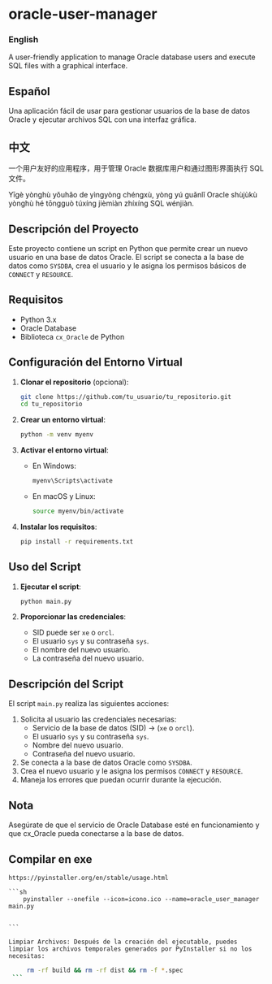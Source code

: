 # oracle-user-manager

### English
A user-friendly application to manage Oracle database users and execute SQL files with a graphical interface.

## Español
Una aplicación fácil de usar para gestionar usuarios de la base de datos Oracle y ejecutar archivos SQL con una interfaz gráfica.

## 中文
一个用户友好的应用程序，用于管理 Oracle 数据库用户和通过图形界面执行 SQL 文件。

Yīgè yònghù yǒuhǎo de yìngyòng chéngxù, yòng yú guǎnlǐ Oracle shùjùkù yònghù hé tōngguò túxíng jièmiàn zhíxíng SQL wénjiàn.

## Descripción del Proyecto

Este proyecto contiene un script en Python que permite crear un nuevo usuario en una base de datos Oracle. El script se conecta a la base de datos como `SYSDBA`, crea el usuario y le asigna los permisos básicos de `CONNECT` y `RESOURCE`.

## Requisitos

- Python 3.x
- Oracle Database
- Biblioteca `cx_Oracle` de Python

## Configuración del Entorno Virtual

1. **Clonar el repositorio** (opcional):
    ```sh
    git clone https://github.com/tu_usuario/tu_repositorio.git
    cd tu_repositorio
    ```

2. **Crear un entorno virtual**:
    ```sh
    python -m venv myenv
    ```

3. **Activar el entorno virtual**:
    - En Windows:
        ```sh
        myenv\Scripts\activate
        ```
    - En macOS y Linux:
        ```sh
        source myenv/bin/activate
        ```

4. **Instalar los requisitos**:
    ```sh
    pip install -r requirements.txt
    ```

## Uso del Script

1. **Ejecutar el script**:
    ```sh
    python main.py
    ```

2. **Proporcionar las credenciales**:
    - SID puede ser  `xe` o `orcl`.
    - El usuario `sys` y su contraseña `sys`.
    - El nombre del nuevo usuario.
    - La contraseña del nuevo usuario.

## Descripción del Script

El script `main.py` realiza las siguientes acciones:
1. Solicita al usuario las credenciales necesarias:
    - Servicio de la base de datos (SID) ->  (`xe` o `orcl`).
    - El usuario `sys` y su contraseña `sys`.
    - Nombre del nuevo usuario.
    - Contraseña del nuevo usuario.
2. Se conecta a la base de datos Oracle como `SYSDBA`.
3. Crea el nuevo usuario y le asigna los permisos `CONNECT` y `RESOURCE`.
4. Maneja los errores que puedan ocurrir durante la ejecución.

## Nota
Asegúrate de que el servicio de Oracle Database esté en funcionamiento y que cx_Oracle pueda conectarse a la base de datos.

## Compilar en exe
    https://pyinstaller.org/en/stable/usage.html

    ```sh
        pyinstaller --onefile --icon=icono.ico --name=oracle_user_manager main.py

        
    ```

    Limpiar Archivos: Después de la creación del ejecutable, puedes limpiar los archivos temporales generados por PyInstaller si no los necesitas:
   ```sh
        rm -rf build && rm -rf dist && rm -f *.spec
    ```



